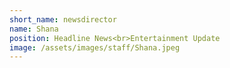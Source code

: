 ```yaml
---
short_name: newsdirector
name: Shana
position: Headline News<br>Entertainment Update
image: /assets/images/staff/Shana.jpeg
---
```

